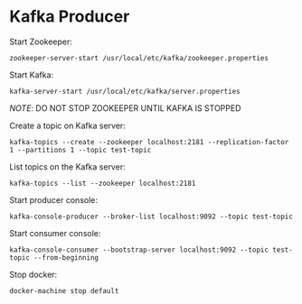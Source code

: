 # Kafka Producer

Start Zookeeper:

```
zookeeper-server-start /usr/local/etc/kafka/zookeeper.properties
```

Start Kafka:

```
kafka-server-start /usr/local/etc/kafka/server.properties
```

_NOTE_: DO NOT STOP ZOOKEEPER UNTIL KAFKA IS STOPPED

Create a topic on Kafka server:

```
kafka-topics --create --zookeeper localhost:2181 --replication-factor 1 --partitions 1 --topic test-topic
```

List topics on the Kafka server:

```
kafka-topics --list --zookeeper localhost:2181
```

Start producer console:

```
kafka-console-producer --broker-list localhost:9092 --topic test-topic
```

Start consumer console:

```
kafka-console-consumer --bootstrap-server localhost:9092 --topic test-topic --from-beginning
```

Stop docker:

```
docker-machine stop default
```
